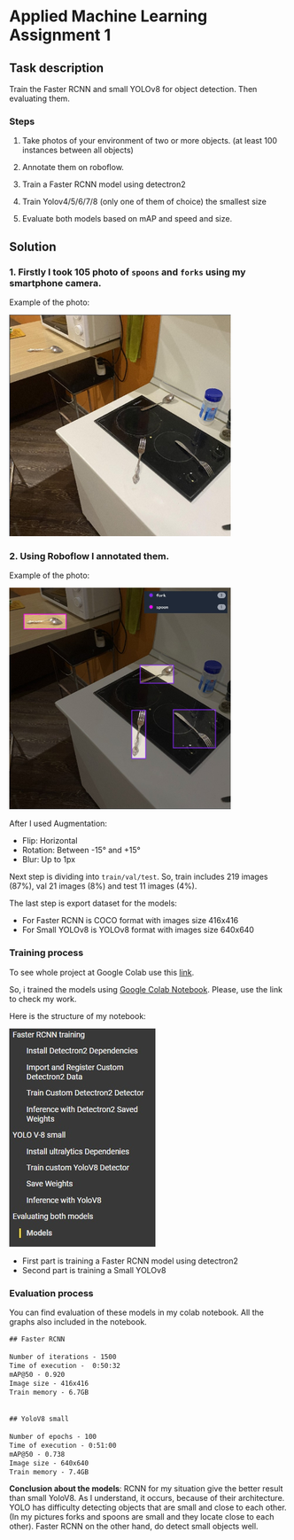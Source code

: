 # Applied Machine Learning Assignment 1

## Task description

Train the Faster RCNN and small YOLOv8 for object detection. 
Then evaluating them. 

### Steps 

1. Take photos of your environment of two or more objects. (at least 100 instances between all objects) 

2. Annotate them on roboflow. 

3. Train a Faster RCNN model using detectron2

4. Train Yolov4/5/6/7/8 (only one of them of choice) the smallest size

5. Evaluate both models based on mAP and speed and size.

## Solution

### 1. Firstly I took 105 photo of ```spoons``` and ```forks``` using my smartphone camera.

Example of the photo: 

<img src="screenshots/without_annotating.jpg" width="400" height="400" />

### 2. Using Roboflow I annotated them. 

Example of the photo: 

<img src="screenshots/with_annotating.jpg" width="400" height="400" />

After I used Augmentation:

* Flip: Horizontal
* Rotation: Between -15° and +15°
* Blur: Up to 1px

Next step is dividing into ```train/val/test```. 
So, train includes 219 images (87%), val 21 images (8%)
and test 11 images (4%).

The last step is export dataset for the models:

* For Faster RCNN is COCO format with images size 416x416
* For Small YOLOv8 is YOLOv8 format with images size 640x640

### Training process

To see whole project at Google Colab use this [link](https://drive.google.com/drive/folders/19CEliuHigL_UI-C-1a3kBZxQ33aPeO8a?usp=sharing).

So, i trained the models using [Google Colab Notebook](https://colab.research.google.com/drive/12EWzPYnV1RHtnxkSolUANxDg5y_D6C7w?usp=sharing).
Please, use the link to check my work.

Here is the structure of my notebook:

![alt text](screenshots/notebook.jpg)

* First part is training a Faster RCNN model using detectron2
* Second part is training a Small YOLOv8

### Evaluation process

You can find evaluation of these models in my colab notebook.
All the graphs also included in the notebook.

```
## Faster RCNN

Number of iterations - 1500
Time of execution -  0:50:32
mAP@50 - 0.920
Image size - 416x416
Train memory - 6.7GB


## YoloV8 small

Number of epochs - 100
Time of execution - 0:51:00
mAP@50 - 0.738
Image size - 640x640
Train memory - 7.4GB
```


**Conclusion about the models**: RCNN for my situation give the better result than small YoloV8. As I understand, it occurs, because of their architecture. YOLO has difficulty detecting objects that are small and close to each other. (In my pictures forks and spoons are small and they locate close to each other). Faster RCNN on the other hand, do detect small objects well.









 


